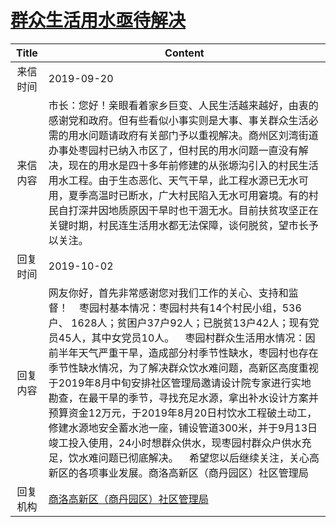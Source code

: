 # <a href="http://www.shangluo.gov.cn/zmhd/ldxxxx.jsp?urltype=leadermail.LeaderMailContentUrl&wbtreeid=1112&leadermailid=5463">群众生活用水亟待解决</a>
| Title |                                                                                                                                                                                      Content                                                                                                                                                                                      |
|:-----:|-----------------------------------------------------------------------------------------------------------------------------------------------------------------------------------------------------------------------------------------------------------------------------------------------------------------------------------------------------------------------------------|
| 来信时间  | 2019-09-20                                                                                                                                                                                                                                                                                                                                                                        |
| 来信内容  | 市长：您好！亲眼看着家乡巨变、人民生活越来越好，由衷的感谢党和政府。但有些看似小事实则是大事、事关群众生活必需的用水问题请政府有关部门予以重视解决。商州区刘湾街道办事处枣园村已纳入市区了，但村民的用水问题一直没有解决，现在的用水是四十多年前修建的从张塬沟引入的村民生活用水工程。由于生态恶化、天气干旱，此工程水源已无水可用，夏季高温时已断水，广大村民陷入无水可用窘境。有的村民自打深井因地质原因干旱时也干涸无水。目前扶贫攻坚正在关键时期，村民连生活用水都无法保障，谈何脱贫，望市长予以关注。                                                                                                                             |
| 回复时间  | 2019-10-02                                                                                                                                                                                                                                                                                                                                                                        |
| 回复内容  | 网友你好，首先非常感谢您对我们工作的关心、支持和监督！    枣园村基本情况：枣园村共有14个村民小组，536户、 1628人；贫困户37户92人；已脱贫13户42人；现有党员45人，其中女党员10人。    枣园村群众生活用水情况：因前半年天气严重干旱，造成部分村季节性缺水，枣园村也存在季节性缺水情况，为了解决群众饮水难问题，高新区高度重视于2019年8月中旬安排社区管理局邀请设计院专家进行实地勘查，在最干旱的季节，寻找充足水源，拿出补水设计方案并预算资金12万元，于2019年8月20日村饮水工程破土动工，修建水源地安全蓄水池一座，铺设管道300米，并于9月13日竣工投入使用，24小时想群众供水，现枣园村群众户供水充足，饮水难问题已彻底解决。    希望您以后继续关注，关心高新区的各项事业发展。商洛高新区（商丹园区）社区管理局 |
| 回复机构  | <a href="../../categories/agencies/商洛高新区（商丹园区）社区管理局.md">商洛高新区（商丹园区）社区管理局</a>                                                                                                                                                                                                                                                                                                      |